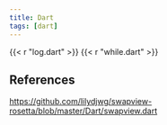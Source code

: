 ```yaml
---
title: Dart
tags: [dart]
---
```


{{< r "log.dart" >}}
{{< r "while.dart" >}}

## References

<https://github.com/lilydjwg/swapview-rosetta/blob/master/Dart/swapview.dart>
